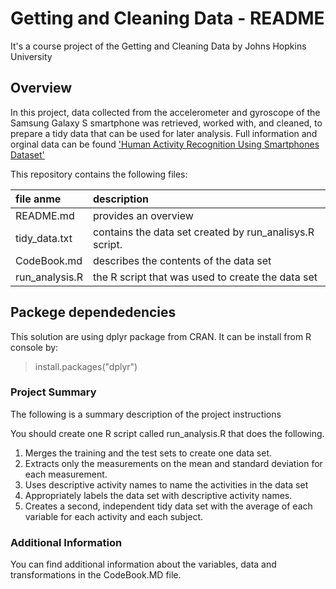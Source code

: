 # Getting and Cleaning Data - README

It's a course project of the Getting and Cleaning Data by Johns Hopkins University

## Overview
In this project, data collected from the accelerometer and gyroscope of the Samsung Galaxy S smartphone was retrieved, worked with, and cleaned, to prepare a tidy data that can be used for later analysis.
Full information and orginal data can be found ['Human Activity Recognition Using Smartphones Dataset'](http://archive.ics.uci.edu/ml/datasets/Human+Activity+Recognition+Using+Smartphones)

This repository contains the following files:

| file anme       | description                                             |
|:----------------|:--------------------------------------------------------|
| README.md       | provides an overview                                    |
| tidy_data.txt   | contains the data set created by run_analisys.R script. |
| CodeBook.md     | describes the contents of the data set                  |
| run_analysis.R  | the R script that was used to create the data set       |

## Packege dependedencies
This solution are using dplyr package from CRAN. It can be install from R console by:

>install.packages("dplyr")

### Project Summary
The following is a summary description of the project instructions

You should create one R script called run_analysis.R that does the following. 
1. Merges the training and the test sets to create one data set.
2. Extracts only the measurements on the mean and standard deviation for each measurement. 
3. Uses descriptive activity names to name the activities in the data set
4. Appropriately labels the data set with descriptive activity names. 
5. Creates a second, independent tidy data set with the average of each variable for each activity and each subject. 

### Additional Information
You can find additional information about the variables, data and transformations in the CodeBook.MD file.

